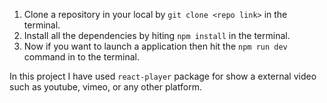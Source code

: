 1. Clone a repository in your local by `git clone <repo link>` in the terminal.
2. Install all the dependencies by hiting `npm install` in the terminal.
3. Now if you want to launch a application then hit the `npm run dev` command in to the terminal.

In this project I have used `react-player` package for show a external video such as youtube, vimeo, or any other platform.
